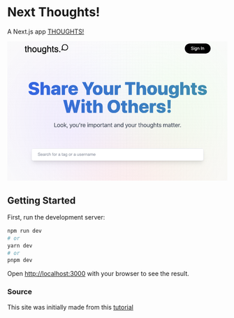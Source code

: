 # Next Thoughts!
A Next.js app
[THOUGHTS!](https://next-thoughts-ashen.vercel.app/)

![screenshot](public/assets/images/thoughts.png)

## Getting Started

First, run the development server:

```bash
npm run dev
# or
yarn dev
# or
pnpm dev
```

Open [http://localhost:3000](http://localhost:3000) with your browser to see the result.


### Source
This site was initially made from this [tutorial](https://www.youtube.com/watch?v=wm5gMKuwSYk&list=LL&index=1)

